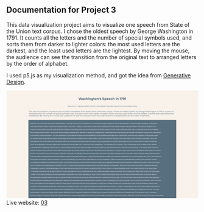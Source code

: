 ## Documentation for Project 3

This data visualization project aims to visualize one speech from State of the Union text corpus. I chose the oldest speech by George Washington in 1791. It counts all the letters and the number of special symbols used, and sorts them from darker to lighter colors: the most used letters are the darkest, and the least used letters are the lightest. By moving the mouse, the audience can see the transition from the original text to arranged letters by the order of alphabet.


I used p5.js as my visualization method, and got the idea from [Generative Design](http://www.generative-gestaltung.de/2/sketches/?01_P/P_3_1_3_01).

![fullsizescreenshot](https://github.com/kanodesu/dvia-fall21/blob/master/03text/screen%20shot.png "fullsizescreenshot")
Live website: [03](https://kanodesu.github.io/dvia-fall21/03text/)
